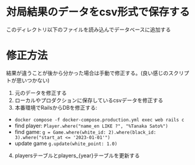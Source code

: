 # 対局結果のデータをcsv形式で保存する
このディレクトリ以下のファイルを読み込んでデータベースに追加する

# 修正方法
結果が違うことが後から分かった場合は手動で修正する。(良い感じのスクリプトが思いつかない)

1. 元のデータを修正する
2. ローカルやプロダクションに保存しているcsvデータを修正する
3. 本番環境でRailsからDBを修正する:
  - `docker compose -f docker-compose.production.yml exec web rails c`
  - find player: `Player.where("name_en LIKE ?", "%Tanaka Sato%")`
  - find game: `g = Game.where(white_id: 2).where(black_id: 3).where("start_at <= '2023-01-01'")`
  - update game `g.update(white_point: 1.0)`
4. playersテーブルとplayers_{year}テーブルを更新する